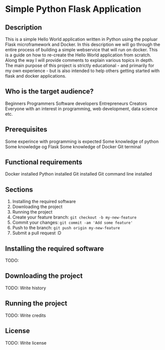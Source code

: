 # Simple Python Flask Application

## Description

This is a simple Hello World application written in Python using the popluar Flask microframework and Docker. In this description we will go through the entire process of building a simple webservice that will run on docker. This is a guide on how to re-create the Hello World application from scratch. Along the way I will provide comments to explain various topics in depth. The main purpose of this project is strictly educational - and primarily for my own experience - but is also intended to help others getting started with flask and docker applications. 

## Who is the target audience?

Beginners
Programmers
Software developers
Entrepreneurs
Creators
Everyone with an interest in programming, web development, data science etc. 

## Prerequisites

Some experince with programming is expected
Some knowledge of python
Some knowledge og Flask
Some knowledge of Docker
Git terminal

## Functional requirements

Docker installed 
Python installed
Git installed
Git command line installed

## Sections

1. Installing the required software
2. Downloading the project 
3. Running the project
4. Create your feature branch: `git checkout -b my-new-feature`
5. Commit your changes: `git commit -am 'Add some feature'`
6. Push to the branch: `git push origin my-new-feature`
7. Submit a pull request :D

## Installing the required software

TODO: 

## Downloading the project 

TODO: Write history

## Running the project

TODO: Write credits

## License

TODO: Write license
